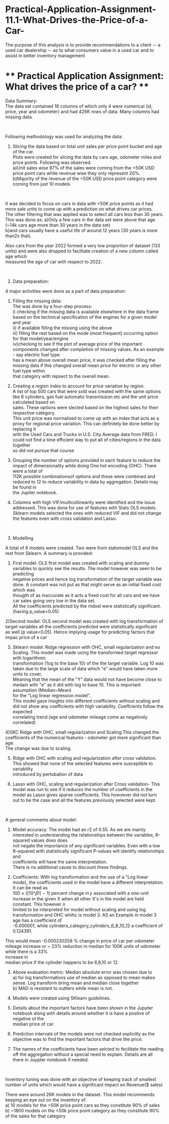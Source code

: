# Practical-Application-Assignment-11.1-What-Drives-the-Price-of-a-Car-

The purpose of this analysis is to provide recommendations to a client -- a used car dealership -- as to what consumers value in a used car and 
to assist in better inventory management <br />

<h1> ** Practical Application Assignment: What drives the price of a car? ** </h1>
 

Data Summary: <br />
The data set contained 18 columns of which only 4 were numerical (id, price, year and odometer) and had 426K rows of data. 
Many columns had missing data. <br />

<p>&nbsp;</p>

Following methodology was used for analyzing the data: <br />

1) Slicing the data based on total unit sales per price point bucket and age of the car. <br />
Plots were created for slicing the data by cars age, odometer miles and price points. Following was observed. <br />
a)Unit sales wise 97% of the sales were coming from the <50K USD price point cars while revenue wise they only represent 20%. <br />
b)Majority of the revenue of the >50K USD price point category were coming from just 10 models <br />
<p>&nbsp;</p>
It was decided to focus on cars in data with <50K price points as it had more sale units to come up with a prediction on what drives car prices. <br />
The other filtering that was applied was to select all cars less than 30 years. This was done as:
  a)Only a few cars in the data set were above that age (~14k cars age more than 30 years in the data set) <br />
  b)and cars usually have a useful life of around 12 years (30 years is more than2x that). <br />
  
Also cars from the year 2022 formed a very low proportion of dataset (133 units) and were also dropped to facilitate creation of a new column called age which <br />
measured the age of car with respect to 2022. <br />

<p>&nbsp;</p>

2) Data preparation: <br />

 4 major activities were done as a part of data preparation: <br />
 1) Filling the missing data: <br />
 The was done by a four-step process: <br />
 i) checking if the missing data is available elsewhere in the data frame based on the technical specification of the engines for a given model and year <br />
 ii) if available filling the missing using the  above <br />
 iii) filling the rest based on the mode (most frequent) occurring option for that model/year/engine <br />
 iv)checking to see if the plot of average price of the important components changed after completion of missing values. As an example - say electric fuel type <br />
has a mean above overall mean price, it was checked after filling the missing data if this changed overall mean price for electric or any other fuel type within <br />
that category with repsect to the overall mean. <br />

 2) Creating a region index to account for price variation by region. <br />
 A list of top 500 cars that were sold was created with the same options like 6 cylinders, gas fuel automatic transmission etc and the unit price calculated based on <br /> sales. These options were slected based on the highest sales for their respective category.<br />
 This unit price was normalized to come up with an index that acts as a proxy for regional price variation. This can definitely be done better by replacing it <br />
 with the Used Cars and Trucks in U.S. City Average data from FRED. I could not find a time efficient way to put all of cities/regions in the data together <br />
 so did not  pursue that course <br />

  3) Grouping the number of options provided in each feature to reduce the impact of dimensionality while doing One hot encoding (OHC). There were a total of <br />
    112K  possible combinationsof options and these were combined and reduced to 12 to reduce variability in data by aggregation. Details may be found in <br />
    the Jupiter notebook. <br />
   
  4) Columns with high VIF/multicollinearity were identified and the issue addressed. This was done for use of features with Stats OLS models. <br />
    Sklearn models selected the ones with reduced VIF and did not change the features even with cross validation and Lasso.

<p>&nbsp;</p>


3) Modelling <br />

A total of 6 models were created. Two were from statsmodel OLS and the rest from Sklearn. A summary is provided: <br />
1) First model: OLS first model was created with scaling and dummy variables to quickly see the results. The model however was seen to be predicting <br />
 negative prices and hence log transformation of the target variable was done. A constant was not put as that might serve as an initial fixed cost which was  <br />
 thougth of as inaccurate as it acts a fixed cost for all cars and we have car sales going very low in the data set. <br />
  All the coefficients predicted by the mdoel were statistically significant. (having p_value<0.05)<br />

2)Second model: OLS second model was created with log transformation of target variables all the coefficients predicted were statistically significant <br />
  as well (p value<0.05). Hence implying usage for predicting factors that impac price of a car <br />

3) Sklearn model:  Ridge regression with OHC, small regularization and no Scaling. This model was made using the transformed target regressor with logarithmic  <br /> transformation (1og to the base 10) of the the target variable. Log 10 was taken due to the large scale of data which "e" would have taken more units to cover. <br />
Meaning that the mean of the "Y" data would not have become close to medain with "e" as it did with log to base 10. This is important assumption (Median~Mean) <br />
for the "Log linear regression model". <br />
This model gave insights into different coefficients without scaling and did not show any coefficients with high variability. Coeffcients follow the expected  <br />  correlating trend (age and odometer mileage come as negatively correlated)<br />

4)SKC Ridge with OHC, small regularization and Scaling.This changed the coefficients of the numerical features - odometer got more significant than age. <br />
The change was due to scaling. <br />

5) Ridge with OHC with scaling and regularization after cross validation. This showed that none of the selected features were susceptible to variability <br />
 introduced by pertubation of data<br />

6) Lasso with OHC, scaling and regularization after Cross validation- This model was run to see if it reduces the number of coefficients in the model as Lasso gives sparse coefficients. This howvever did not turn out to be the case and all the features previously selected were kept.<br />

<p>&nbsp;</p>

A general comments about model: <br />

1) Model accuracy: The model had an r2 of 0.55. As we are mainly interested in understanding the relationships between the variables, R-squared values does does <br />not negate the importance of any significant variables. Even with a low R-squared with statistically significant P-values will identify relationships and <br /> coefficients will have the same interpretation.  <br />
There is no additional cause to discount these findings.  <br />

2) Coefficients: With log transformation and the use of a "Log linear model_ the coefficients used in the model have a different  interpretation. It can be read as <br /> 100 × ([10^𝛽1] − 1) percent change in 𝑦 associated with a one-unit increase in the given X when all other X's in the model are held constant. This however o<br /> limited to be interpreted for model without scaling and using log transformation and OHC whihc is model 3. AS an Example in model 3 age has a coefficient of <br /> -0.000001,  while cylinders_category_cylinders_6_8_10_12 a coefficient of 0.124391.  <br />

This would mean -0.000230258 % change in price of car per odometer mileage increase or ~ 23% reduction in median for 100K units of odometer while there is a 33% <br /> increase in<br /> median price if the cylinder happens to be 6,8,10 or 12.  <br />

3) Above evaluation metric: Median absolute error was chosen due to <br />
a) for log transformations use of  median as opposed to mean makes sense. Log transform bring mean and median close together<br />
b) MAD is resistant to outliers while mean is not.<br />

4) Models were created using SKlearn guidelines.<br />

5)  Details about the important factors have been shown in the Jupyter notebook along with details around whether it is have a postive of negative ot the <br />
  median price of car.<br />
6) Prediction intervals of the models were not checked explicitly as the objective was to find the important factors that drive the price.<br />
7) The names of the coefficients have been selcted to fecilitate the reading off the aggregation without a special need to explain. Details are all there in Juypter
 notebook if needed.
 
<p>&nbsp;</p>

Inventory tuning was done with an objective of keeping track of smallest number of units which would have a significant impact on Revenue($ sales) <br />
 
There were around 26K models in the dataset. This model recommends keeping an eye out on the inventory of:<br />
a) 10 models for the >50K price point cars as they constitute 90% of sales<br />
b) ~1800 models on the <50k price point category as they constitute 90% of the sales for that category<br />


